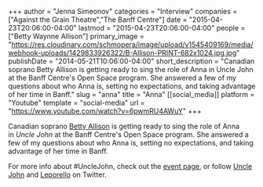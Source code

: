 +++
author = "Jenna Simeonov"
categories = "Interview"
companies = ["Against the Grain Theatre","The Banff Centre"]
date = "2015-04-23T20:06:00-04:00"
lastmod = "2015-04-23T20:06:00-04:00"
people = ["Betty Waynne Allison"]
primary_image = "https://res.cloudinary.com/schmopera/image/upload/v1545409169/media/webhook-uploads/1429833926322/B-Allison-PRINT-682x1024.jpg.jpg"
publishDate = "2014-05-21T10:06:00-04:00"
short_description = "Canadian soprano Betty Allison is getting ready to sing the role of Anna in Uncle John at the Banff Centre&#039;s Open Space program. She answered a few of my questions about who Anna is, setting no expectations, and taking advantage of her time in Banff."
slug = "anna"
title = "Anna"
[[social_media]]
platform = "Youtube"
template = "social-media"
url = "https://www.youtube.com/watch?v=6pwmRU4AWuY"
+++

Canadian soprano [Betty Allison](http://www.bettywaynneallison.com/Betty_Waynne_Allison/Home.html) is getting ready to sing the role of Anna in _Uncle John_ at the Banff Centre's Open Space program. She answered a few of my questions about who Anna is, setting no expectations, and taking advantage of her time in Banff.

For more info about #UncleJohn, check out the [event page](https://www.facebook.com/events/1494928980723400/), or follow [Uncle John](https://twitter.com/RakePunished) and [Leporello](https://twitter.com/Leporello1982) on Twitter.
